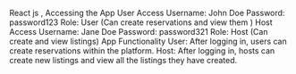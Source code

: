 React js , Accessing the App
User Access
Username: John Doe
Password: password123
Role: User (Can create reservations and view them )
Host Access
Username: Jane Doe
Password: password321
Role: Host (Can create and view listings)
App Functionality
User:
After logging in, users can create reservations within the platform.
Host:
After logging in, hosts can create new listings and view all the listings they have created.
